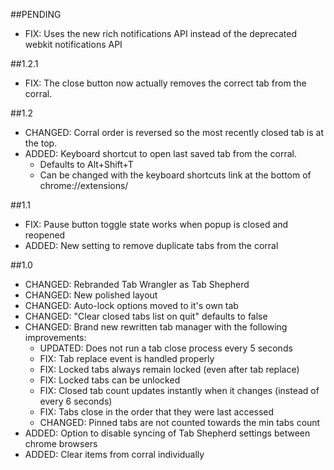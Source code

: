 ##PENDING

* FIX: Uses the new rich notifications API instead of the deprecated webkit notifications API

##1.2.1

* FIX: The close button now actually removes the correct tab from the corral.

##1.2

* CHANGED: Corral order is reversed so the most recently closed tab is at the top.
* ADDED: Keyboard shortcut to open last saved tab from the corral.
  * Defaults to Alt+Shift+T
  * Can be changed with the keyboard shortcuts link at the bottom of chrome://extensions/

##1.1

* FIX: Pause button toggle state works when popup is closed and reopened
* ADDED: New setting to remove duplicate tabs from the corral

##1.0

* CHANGED: Rebranded Tab Wrangler as Tab Shepherd
* CHANGED: New polished layout
* CHANGED: Auto-lock options moved to it's own tab
* CHANGED: "Clear closed tabs list on quit" defaults to false
* CHANGED: Brand new rewritten tab manager with the following improvements:
  * UPDATED: Does not run a tab close process every 5 seconds
  * FIX: Tab replace event is handled properly
  * FIX: Locked tabs always remain locked (even after tab replace)
  * FIX: Locked tabs can be unlocked
  * FIX: Closed tab count updates instantly when it changes (instead of every 6 seconds)
  * FIX: Tabs close in the order that they were last accessed
  * CHANGED: Pinned tabs are not counted towards the min tabs count
* ADDED: Option to disable syncing of Tab Shepherd settings between chrome browsers
* ADDED: Clear items from corral individually